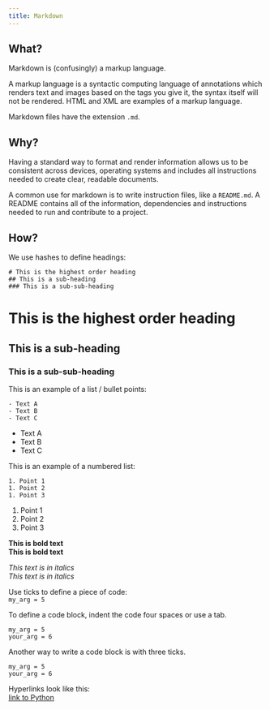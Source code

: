 ```yaml
---
title: Markdown
---
```

## What?

Markdown is (confusingly) a markup language.

A markup language is a syntactic computing language of annotations which renders text and images based on the tags you give it, the syntax itself will not be rendered. HTML and XML are examples of a markup language.

Markdown files have the extension `.md`.

## Why?

Having a standard way to format and render information allows us to be consistent across devices, operating systems and includes all instructions needed to create clear, readable documents.

A common use for markdown is to write instruction files, like a `README.md`. A README contains all of the information, dependencies and instructions needed to run and contribute to a project.

## How?

We use hashes to define headings:

    # This is the highest order heading
    ## This is a sub-heading
    ### This is a sub-sub-heading

# This is the highest order heading
## This is a sub-heading
### This is a sub-sub-heading

This is an example of a list / bullet points:

    - Text A
    - Text B
    - Text C

- Text A
- Text B
- Text C

This is an example of a numbered list:

    1. Point 1
    1. Point 2
    1. Point 3

1. Point 1
1. Point 2
1. Point 3

**This is bold text**  
__This is bold text__

*This text is in italics*  
_This text is in italics_

Use ticks to define a piece of code:  
`my_arg = 5`

To define a code block, indent the code four spaces or use a tab.

    my_arg = 5
    your_arg = 6

Another way to write a code block is with three ticks.

```
my_arg = 5
your_arg = 6
```

Hyperlinks look like this:  
[link to Python](https://github.com/python/cpython)
